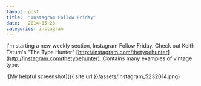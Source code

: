 ```yaml
---
layout: post
title:  "Instagram Follow Friday"
date:   2014-05-23 
categories: instagram 
---
```


I'm starting a new weekly section, Instagram Follow Friday. Check out Keith Tatum's "The Type Hunter" [http://instagram.com/thetypehunter](http://instagram.com/thetypehunter). Contains many examples of vintage type. 

![My helpful screenshot]({{ site.url }}/assets/instagram_5232014.png)

